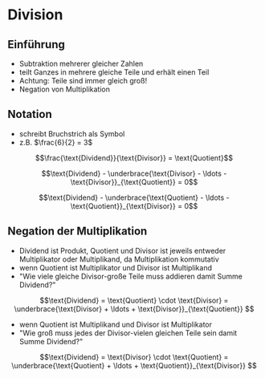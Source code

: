 # Division



## Einführung

- Subtraktion mehrerer gleicher Zahlen
- teilt Ganzes in mehrere gleiche Teile und erhält einen Teil
- Achtung: Teile sind immer gleich groß!
- Negation von Multiplikation



## Notation

- schreibt Bruchstrich als Symbol
- z.B. $\frac{6}{2} = 3$

$$\frac{\text{Dividend}}{\text{Divisor}} = \text{Quotient}$$

$$\text{Dividend} - \underbrace{\text{Divisor} - \ldots - \text{Divisor}}_{\text{Quotient}} = 0$$

$$\text{Dividend} - \underbrace{\text{Quotient} - \ldots - \text{Quotient}}_{\text{Divisor}} = 0$$



## Negation der Multiplikation

- Dividend ist Produkt, Quotient und Divisor ist jeweils entweder Multiplikator oder Multiplikand, da Multiplikation kommutativ
- wenn Quotient ist Multiplikator und Divisor ist Multiplikand
- "Wie viele gleiche Divisor-große Teile muss addieren damit Summe Dividend?"

$$\text{Dividend} = \text{Quotient} \cdot \text{Divisor} = \underbrace{\text{Divisor} + \ldots + \text{Divisor}}_{\text{Quotient}} $$

- wenn Quotient ist Multiplikand und Divisor ist Multiplikator
- "Wie groß muss jedes der Divisor-vielen gleichen Teile sein damit Summe Dividend?"

$$\text{Dividend} = \text{Divisor} \cdot \text{Quotient} = \underbrace{\text{Quotient} + \ldots + \text{Quotient}}_{\text{Divisor}} $$
